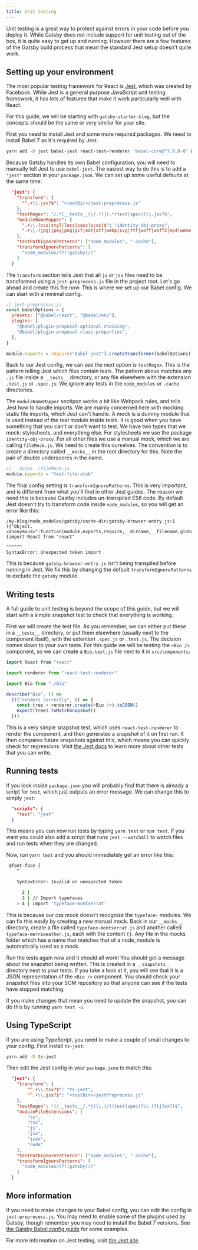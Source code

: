 ```yaml
---
title: Unit testing
---
```


Unit testing is a great way to protect against errors in your code before you
deploy it. While Gatsby does not include support for unit testing out of the
box, it is quite easy to get up and running. However there are a few features of
the Gatsby build process that mean the standard Jest setup doesn't quite work.

## Setting up your environment

The most popular testing framework for React is [Jest](https://jestjs.io/),
which was created by Facebook. While Jest is a general purpose JavaScript unit
testing framework, it has lots of features that make it work particularly well
with React.

For this guide, we will be starting with `gatsby-starter-blog`, but the concepts
should be the same or very similar for your site.

First you need to install Jest and some more required packages. We need to
install Babel 7 as it's required by Jest.

```sh
yarn add -D jest babel-jest react-test-renderer 'babel-core@^7.0.0-0' @babel/core identity-obj-proxy @babel/plugin-proposal-class-properties @babel/plugin-proposal-optional-chaining
```

Because Gatsby handles its own Babel configuration, you will need to manually
tell Jest to use `babel-jest`. The easiest way to do this is to add a `"jest"`
section in your `package.json`. We can set up some useful defaults at the same
time:

```json
  "jest": {
    "transform": {
      "^.+\\.jsx?$": "<rootDir>/jest-preprocess.js"
    },
    "testRegex": "/.*(__tests__\\/.*)|(.*(test|spec))\\.jsx?$",
    "moduleNameMapper": {
      ".+\\.(css|styl|less|sass|scss)$": "identity-obj-proxy",
      ".+\\.(jpg|jpeg|png|gif|eot|otf|webp|svg|ttf|woff|woff2|mp4|webm|wav|mp3|m4a|aac|oga)$": "<rootDir>/__mocks__/fileMock.js"
    },
    "testPathIgnorePatterns": ["node_modules", ".cache"],
    "transformIgnorePatterns": [
      "node_modules/(?!(gatsby)/)"
    ]
  }
```

The `transform` section tells Jest that all `js` or `jsx` files need to be
transformed using a `jest-preprocess.js` file in the project root. Let's go
ahead and create this file now. This is where we set up our Babel config. We can
start with a minimal config.

```js
// jest-preprocess.js
const babelOptions = {
  presets: ["@babel/react", "@babel/env"],
  plugins: [
    "@babel/plugin-proposal-optional-chaining",
    "@babel/plugin-proposal-class-properties",
  ],
}

module.exports = require("babel-jest").createTransformer(babelOptions)
```

Back to our Jest config, we can see the next option is `testRegex`. This is the
pattern telling Jest which files contain tests. The pattern above matches any
`.js` file inside a `__tests__` directory, or any file elsewhere with the
extension `.test.js` or `.spec.js`. We ignore any tests in the `node_modules` or
`.cache` directories.

The `moduleNameMapper` sectipon works a bit like Webpack rules, and tells Jest
how to handle imports. We are mainly concerned here with mocking static file
imports, which Jest can't handle. A mock is a dummy module that is used instead
of the real module inside tests. It is good when you have something that you
can't or don't want to test. We have two types that we mock: stylesheets, and
everything else. For stylesheets we use the package `identity-obj-proxy`. For
all other files we use a manual mock, which we are calling `fileMock.js`. We
need to create this ourselves. The convention is to create a directory called
`__mocks__` in the root directory for this. Note the pair of double underscores
in the name.

```js
// __mocks__/fileMock.js
module.exports = "test-file-stub"
```

The final config setting is `transformIgnorePatterns`. This is very important,
and is different from what you'll find in other Jest guides. The reason we need
this is because Gastby includes un-transpiled ES6 code. By default Jest doesn't
try to transform code inside `node_modules`, so you will get an error like this:

```
/my-blog/node_modules/gatsby/cache-dir/gatsby-browser-entry.js:1
({"Object.<anonymous>":function(module,exports,require,__dirname,__filename,global,jest){import React from "react"
                                                                                            ^^^^^^
SyntaxError: Unexpected token import
```

This is because `gatsby-browser-entry.js` isn't being transpiled before running
in Jest. We fix this by changing the default `transformIgnorePatterns` to
exclude the `gatsby` module.

## Writing tests

A full guide to unit testing is beyond the scope of this guide, but we will
start with a simple snapshot test to check that everything is working.

First we will create the test file. As you remember, we can either put these in
a `__tests__` directory, or put them elsewhere (usually next to the component
itself), with the extention `.spec.js` or `.test.js`. The decision comes down to
your own taste. For this guide we will be testing the `<Bio />` component, so we
can create a `Bio.test.js` file next to it in `src/components`:

```js
import React from "react"

import renderer from "react-test-renderer"

import Bio from "./Bio"

describe("Bio", () =>
  it("renders correctly", () => {
    const tree = renderer.create(<Bio />).toJSON()
    expect(tree).toMatchSnapshot()
  }))
```

This is a very simple snapshot test, which uses `react-test-renderer` to render
the component, and then generates a snapshot of it on first run. It then
compares future snapshots against this, which means you can quickly check for
regressions. Visit [the Jest docs](https://jestjs.io/docs/en/getting-started) to
learn more about other tests that you can write.

## Running tests

If you look inside `package.json` you will probably find that there is already a
script for `test`, which just outputs an error message. We can change this to
simply `jest`:

```json
  "scripts": {
    "test": "jest"
  }
```

This means you can now run tests by typing `yarn test` or `npm test`. If you
want you could also add a script that runs `jest --watchAll` to watch files and
run tests when they are changed.

Now, run `yarn test` and you should immediately get an error like this:

```sh
 @font-face {
    ^

    SyntaxError: Invalid or unexpected token

      2 |
      3 | // Import typefaces
    > 4 | import 'typeface-montserrat'
```

This is because our css mock doesn't recognize the `typeface-` modules. We can
fix this easily by creating a new manual mock. Back in our `__mocks__`
directory, create a file called `typeface-montserrat.js` and another called
`typeface-merriweather.js`, each with the content `{}`. Any file in the mocks
folder which has a name that matches that of a node_module is automatically used
as a mock.

Run the tests again now and it should all work! You should get a message about
the snapshot being written. This is created in a `__snapshots__` directory next
to your tests. If you take a look at it, you will see that it is a JSON
representation of the `<Bio />` component. You should check your snapshot files
into your SCM repository so that anyone can see if the tests have stopped
matching.

If you make changes that mean you need to update the snapshot, you can do this
by running `yarn test -u`.

## Using TypeScript

If you are using TypeScript, you need to make a couple of small changes to your
config. First install `ts-jest`:

```sh
yarn add -D ts-jest
```

Then edit the Jest config in your `package.json` to match this:

```json
  "jest": {
    "transform": {
        "^.+\\.tsx?$": "ts-jest",
        "^.+\\.jsx?$": "<rootDir>/jestPreprocess.js"
    },
    "testRegex": "(/__tests__/.*|(\\.|/)(test|spec))\\.([tj]sx?)$",
    "moduleFileExtensions": [
        "ts",
        "tsx",
        "js",
        "jsx",
        "json",
        "node"
    ],
    "testPathIgnorePatterns": ["node_modules", ".cache"],
    "transformIgnorePatterns": [
      "node_modules/(?!(gatsby)/)"
    ]
  }
```

## More information

If you need to make changes to your Babel config, you can edit the config in
`jest-preprocess.js`. You may need to enable some of the plugins used by Gatsby,
though remember you may need to install the Babel 7 versions. See
[the Gatsby Babel config guide](/docs/babel/) for some examples.

For more information on Jest testing, visit
[the Jest site](https://jestjs.io/docs/en/getting-started).
